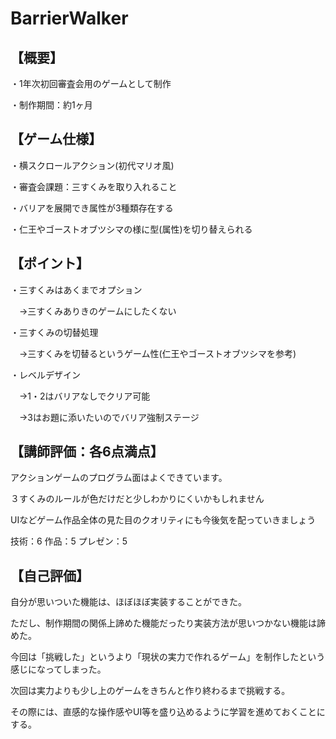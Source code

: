 # BarrierWalker

## 【概要】
・1年次初回審査会用のゲームとして制作

・制作期間：約1ヶ月

## 【ゲーム仕様】
・横スクロールアクション(初代マリオ風)

・審査会課題：三すくみを取り入れること

・バリアを展開でき属性が3種類存在する
 
・仁王やゴーストオブツシマの様に型(属性)を切り替えられる
  
## 【ポイント】
・三すくみはあくまでオプション

　→三すくみありきのゲームにしたくない
 
・三すくみの切替処理

　→三すくみを切替るというゲーム性(仁王やゴーストオブツシマを参考)

・レベルデザイン

　→1・2はバリアなしでクリア可能
 
 　→3はお題に添いたいのでバリア強制ステージ

## 【講師評価：各6点満点】
アクションゲームのプログラム面はよくできています。


３すくみのルールが色だけだと少しわかりにくいかもしれません


UIなどゲーム作品全体の見た目のクオリティにも今後気を配っていきましょう


技術：6 作品：5 プレゼン：5

## 【自己評価】
自分が思いついた機能は、ほぼほぼ実装することができた。

ただし、制作期間の関係上諦めた機能だったり実装方法が思いつかない機能は諦めた。

今回は「挑戦した」というより「現状の実力で作れるゲーム」を制作したという感じになってしまった。

次回は実力よりも少し上のゲームをきちんと作り終わるまで挑戦する。

その際には、直感的な操作感やUI等を盛り込めるように学習を進めておくことにする。
